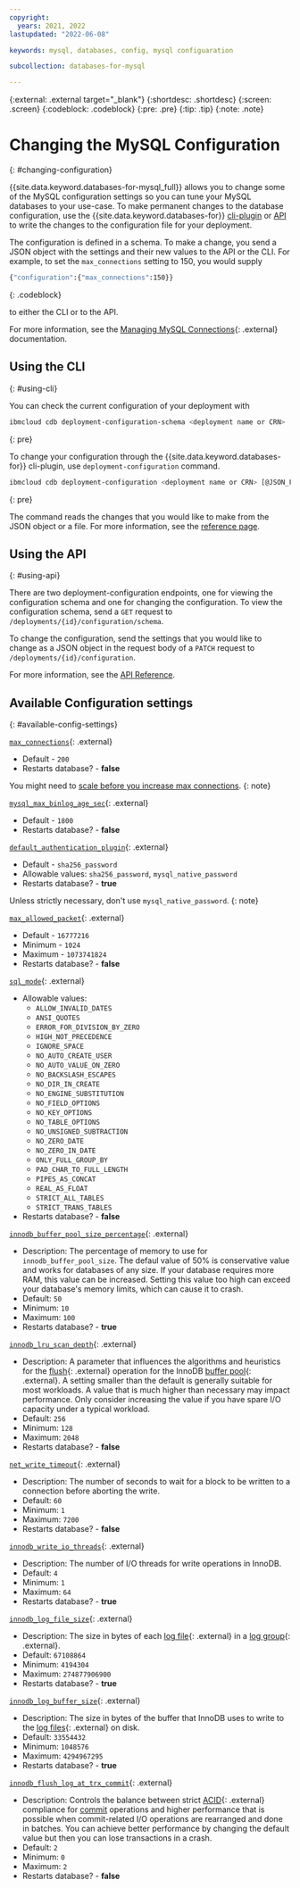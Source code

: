 ```yaml
---
copyright:
  years: 2021, 2022
lastupdated: "2022-06-08"

keywords: mysql, databases, config, mysql configuaration

subcollection: databases-for-mysql

---
```


{:external: .external target="_blank"}
{:shortdesc: .shortdesc}
{:screen: .screen}
{:codeblock: .codeblock}
{:pre: .pre}
{:tip: .tip}
{:note: .note}

# Changing the MySQL Configuration
{: #changing-configuration}

{{site.data.keyword.databases-for-mysql_full}} allows you to change some of the MySQL configuration settings so you can tune your MySQL databases to your use-case. To make permanent changes to the database configuration, use the {{site.data.keyword.databases-for}} [cli-plugin](/docs/databases-cli-plugin?topic=databases-cli-plugin-cdb-reference#deployment-configuration) or [API](https://{DomainName}/apidocs/cloud-databases-api#change-your-database-configuration) to write the changes to the configuration file for your deployment.

The configuration is defined in a schema. To make a change, you send a JSON object with the settings and their new values to the API or the CLI.  For example, to set the `max_connections` setting to 150, you would supply 

```sh
{"configuration":{"max_connections":150}}
```
{: .codeblock}

to either the CLI or to the API. 

For more information, see the [Managing MySQL Connections](/docs/databases-for-mysql?topic=databases-for-mysql-managing-mysql-connections){: .external} documentation. 

## Using the CLI
{: #using-cli}

You can check the current configuration of your deployment with 
```sh
ibmcloud cdb deployment-configuration-schema <deployment name or CRN>
```
{: pre}

To change your configuration through the {{site.data.keyword.databases-for}} cli-plugin, use `deployment-configuration` command. 
```sh
ibmcloud cdb deployment-configuration <deployment name or CRN> [@JSON_FILE | JSON_STRING]
```
{: pre}

The command reads the changes that you would like to make from the JSON object or a file. For more information, see the [reference page](/docs/databases-cli-plugin?topic=databases-cli-plugin-cdb-reference#deployment-configuration).

## Using the API
{: #using-api}

There are two deployment-configuration endpoints, one for viewing the configuration schema and one for changing the configuration. To view the configuration schema, send a `GET` request to `/deployments/{id}/configuration/schema`.

To change the configuration, send the settings that you would like to change as a JSON object in the request body of a `PATCH` request to `/deployments/{id}/configuration`.

For more information, see the [API Reference](https://cloud.ibm.com/apidocs/cloud-databases-api#change-your-database-configuration). 


## Available Configuration settings
{: #available-config-settings}

[`max_connections`](https://dev.mysql.com/doc/refman/5.7/en/server-system-variables.html#sysvar_max_connections){: .external}

- Default - `200`
- Restarts database? - **false**
  
 You might need to [scale before you increase max connections](/docs/databases-for-mysql?topic=databases-for-mysql-high-availability#connection-limits-ha). {: note}

[`mysql_max_binlog_age_sec`](https://dev.mysql.com/doc/refman/5.7/en/replication-options-binary-log.html){: .external}

- Default - `1800`
- Restarts database? - **false**

[`default_authentication_plugin`](https://dev.mysql.com/doc/refman/5.7/en/server-system-variables.html){: .external}

- Default - `sha256_password`
- Allowable values: `sha256_password`, `mysql_native_password`
- Restarts database? - **true**

Unless strictly necessary, don't use `mysql_native_password`. {: note}

[`max_allowed_packet`](https://dev.mysql.com/doc/refman/5.7/en/packet-too-large.html){: .external}

- Default - `16777216`
- Minimum - `1024`
- Maximum - `1073741824`
- Restarts database? - **false**

[`sql_mode`](https://dev.mysql.com/doc/refman/5.7/en/sql-mode.html){: .external}

- Allowable values: 
   - `ALLOW_INVALID_DATES`
   - `ANSI_QUOTES`
   - `ERROR_FOR_DIVISION_BY_ZERO`
   - `HIGH_NOT_PRECEDENCE`
   - `IGNORE_SPACE`
   - `NO_AUTO_CREATE_USER`
   - `NO_AUTO_VALUE_ON_ZERO`
   - `NO_BACKSLASH_ESCAPES`
   - `NO_DIR_IN_CREATE`
   - `NO_ENGINE_SUBSTITUTION`
   - `NO_FIELD_OPTIONS`
   - `NO_KEY_OPTIONS`
   - `NO_TABLE_OPTIONS`
   - `NO_UNSIGNED_SUBTRACTION`
   - `NO_ZERO_DATE`
   - `NO_ZERO_IN_DATE`
   - `ONLY_FULL_GROUP_BY`
   - `PAD_CHAR_TO_FULL_LENGTH`
   - `PIPES_AS_CONCAT`
   - `REAL_AS_FLOAT`
   - `STRICT_ALL_TABLES`
   - `STRICT_TRANS_TABLES`
- Restarts database? - **false**

[`innodb_buffer_pool_size_percentage`](https://dev.mysql.com/doc/refman/5.7/en/innodb-parameters.html#sysvar_innodb_buffer_pool_size){: .external}

- Description: The percentage of memory to use for `innodb_buffer_pool_size`. The defaul value of 50% is conservative value and works for databases of any size. If your database requires more RAM, this value can be increased. Setting this value too high can exceed your database's memory limits, which can cause it to crash. 
- Default: `50`
- Minimum: `10`
- Maximum: `100`
- Restarts database? - **true**

[`innodb_lru_scan_depth`](https://dev.mysql.com/doc/refman/5.7/en/innodb-parameters.html#sysvar_innodb_lru_scan_depth){: .external}

- Description: A parameter that influences the algorithms and heuristics for the [flush](https://dev.mysql.com/doc/refman/5.7/en/glossary.html#glos_flush){: .external} operation for the InnoDB [buffer pool](https://dev.mysql.com/doc/refman/5.7/en/glossary.html#glos_buffer_pool){: .external}. A setting smaller than the default is generally suitable for most workloads. A value that is much higher than necessary may impact performance. Only consider increasing the value if you have spare I/O capacity under a typical workload. 
- Default: `256`
- Minimum: `128`
- Maximum: `2048`
- Restarts database? - **false**

[`net_write_timeout`](https://dev.mysql.com/doc/refman/5.7/en/server-system-variables.html#sysvar_net_write_timeout){: .external}

- Description: The number of seconds to wait for a block to be written to a connection before aborting the write.
- Default: `60`
- Minimum: `1`
- Maximum: `7200`
- Restarts database? - **false**

[`innodb_write_io_threads`](https://dev.mysql.com/doc/refman/8.0/en/innodb-parameters.html#sysvar_innodb_write_io_threads){: .external}

- Description: The number of I/O threads for write operations in InnoDB.
- Default: `4`
- Minimum: `1`
- Maximum: `64`
- Restarts database? - **true**

[`innodb_log_file_size`](https://dev.mysql.com/doc/refman/5.7/en/innodb-parameters.html#sysvar_innodb_log_file_size){: .external}

- Description: The size in bytes of each [log file](https://dev.mysql.com/doc/refman/5.7/en/glossary.html#glos_log_file){: .external} in a [log group](https://dev.mysql.com/doc/refman/5.7/en/glossary.html#glos_log_group){: .external}.
- Default: `67108864`
- Minimum: `4194304`
- Maximum: `274877906900`
- Restarts database? - **true**

[`innodb_log_buffer_size`](https://dev.mysql.com/doc/refman/5.7/en/innodb-parameters.html#sysvar_innodb_log_buffer_size){: .external}

- Description: The size in bytes of the buffer that InnoDB uses to write to the [log files](https://dev.mysql.com/doc/refman/5.7/en/glossary.html#glos_log_file){: .external} on disk.
- Default: `33554432`
- Minimum: `1048576`
- Maximum: `4294967295`
- Restarts database? - **true**

[`innodb_flush_log_at_trx_commit`](https://dev.mysql.com/doc/refman/5.7/en/innodb-parameters.html#sysvar_innodb_flush_log_at_trx_commit){: .external}

- Description: Controls the balance between strict [ACID](https://dev.mysql.com/doc/refman/5.7/en/glossary.html#glos_acid){: .external} compliance for [commit](https://dev.mysql.com/doc/refman/5.7/en/glossary.html#glos_commit) operations and higher performance that is possible when commit-related I/O operations are rearranged and done in batches. You can achieve better performance by changing the default value but then you can lose transactions in a crash.
- Default: `2`
- Minimum: `0`
- Maximum: `2`
- Restarts database? - **false**
